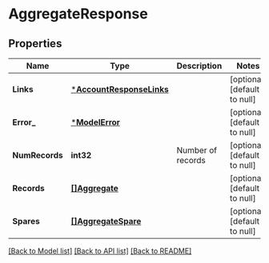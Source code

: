 # AggregateResponse

## Properties
Name | Type | Description | Notes
------------ | ------------- | ------------- | -------------
**Links** | [***AccountResponseLinks**](account_response__links.md) |  | [optional] [default to null]
**Error_** | [***ModelError**](error.md) |  | [optional] [default to null]
**NumRecords** | **int32** | Number of records | [optional] [default to null]
**Records** | [**[]Aggregate**](aggregate.md) |  | [optional] [default to null]
**Spares** | [**[]AggregateSpare**](aggregate_spare.md) |  | [optional] [default to null]

[[Back to Model list]](../README.md#documentation-for-models) [[Back to API list]](../README.md#documentation-for-api-endpoints) [[Back to README]](../README.md)


